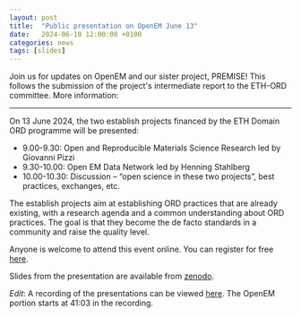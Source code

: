 ```yaml
---
layout: post
title:  "Public presentation on OpenEM June 13"
date:   2024-06-10 12:00:00 +0100
categories: news
tags: [slides]
---
```


Join us for updates on OpenEM and our sister project, PREMISE! This follows the submission of the project's intermediate report to the ETH-ORD committee. More information:

---

On 13 June 2024, the two establish projects financed by the ETH Domain ORD programme will be presented:
- 9.00-9.30: Open and Reproducible Materials Science Research led by Giovanni Pizzi
- 9.30-10.00: Open EM Data Network led by Henning Stahlberg
- 10.00-10.30: Discussion – “open science in these two projects”, best practices, exchanges, etc.

The establish projects aim at establishing ORD practices that are already existing, with a research agenda and a common understanding about ORD practices. The goal is that they become the de facto standards in a community and raise the quality level.

Anyone is welcome to attend this event online. You can register for free [here](https://lnkd.in/gAQSeQgd).

Slides from the presentation are available from [zenodo](https://zenodo.org/doi/10.5281/zenodo.11632469).

*Edit*: A recording of the presentations can be viewed [here](https://epfl.zoom.us/rec/play/rWpJ4kYbs9Y5tCWx7HSKAjtJ88DpSprhpgrChGQ6MXSq4awDtVU7csV6MUYrfnCSiVuIdQfVoBRel01O.Ck4LyAPReXgo7fm4?canPlayFromShare=true&from=my_recording&continueMode=true&componentName=rec-play&originRequestUrl=https%3A%2F%2Fepfl.zoom.us%2Frec%2Fshare%2FxzKmvOza1unpe_fI7fycddZwltVoXbDDB4sZAITIM76xYg5wx1caRPxedjOKhi3P.jzbj-h0fjspgWxrE). The OpenEM portion starts at 41:03 in the recording.